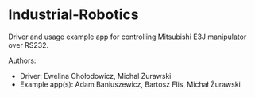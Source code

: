 # Industrial-Robotics
Driver and usage example app for controlling Mitsubishi E3J manipulator over RS232.

Authors:
- Driver: Ewelina Chołodowicz, Michal Żurawski
- Example app(s): Adam Baniuszewicz, Bartosz Flis, Michał Żurawski
